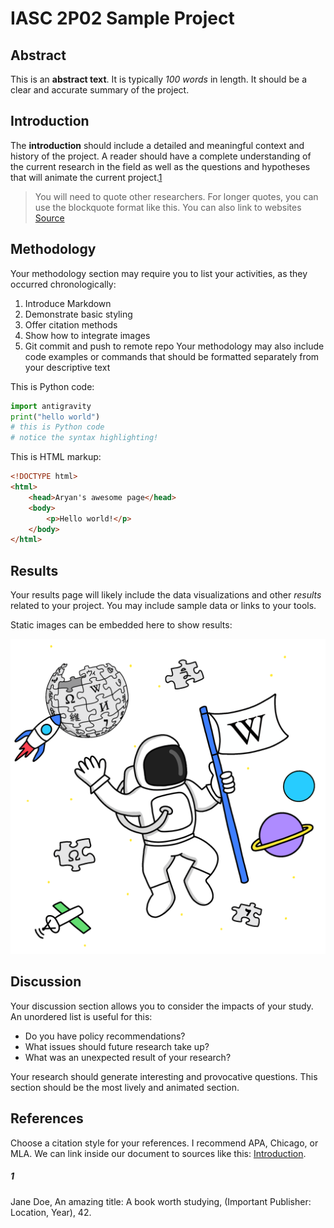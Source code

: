 # IASC 2P02 Sample Project

## Abstract
This is an **abstract text**. It is typically *100 words* in length. It should be a clear and accurate summary of the project.
## Introduction
The **introduction** should include a detailed and meaningful context and history of the project. A reader should have a complete understanding of the current research in the field as well as the questions and hypotheses that will animate the current project.[1](#1)

> You will need to quote other researchers. For longer quotes, you can use the blockquote format like this. You can also link to websites [Source](https://duckduckgo.com/)
## Methodology
Your methodology section may require you to list your activities, as they occurred chronologically:

1. Introduce Markdown
2. Demonstrate basic styling
3. Offer citation methods
4. Show how to integrate images
5. Git commit and push to remote repo
Your methodology may also include code examples or commands that should be formatted separately from your descriptive text

This is Python code:

```python
import antigravity
print("hello world")
# this is Python code
# notice the syntax highlighting!
```
This is HTML markup:
```html
<!DOCTYPE html>
<html>
    <head>Aryan's awesome page</head>
    <body>
        <p>Hello world!</p>
    </body>
</html>
```
## Results
Your results page will likely include the data visualizations and other *results* related to your project. You may include sample data or links to your tools.

Static images can be embedded here to show results:

![this is alt text](Astronaut_-_Idil_Keysan_-_Wikimedia_Giphy_stickers_2019.gif)

## Discussion
Your discussion section allows you to consider the impacts of your study. An unordered list is useful for this:

- Do you have policy recommendations?
- What issues should future research take up?
- What was an unexpected result of your research?

Your research should generate interesting and provocative questions. This section should be the most lively and animated section.
## References
Choose a citation style for your references. I recommend APA, Chicago, or MLA. We can link inside our document to sources like this: [Introduction](#introduction).

##### 1
Jane Doe, An amazing title: A book worth studying, (Important Publisher: Location, Year), 42.
